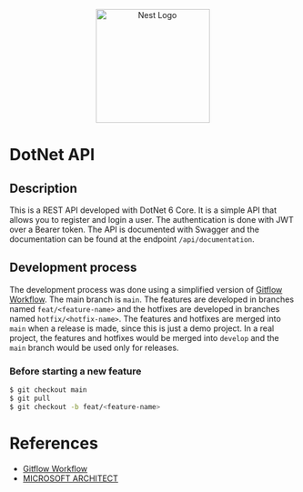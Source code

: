 <p align="center">
<a href="http://sabresoftware.com.br/" target="blank"><img src="https://user-images.githubusercontent.com/16593463/209469380-8124ba8d-79bf-419a-a157-79d2f6678621.png" width="200" alt="Nest Logo" /></a>
</p>

# DotNet API

## Description

This is a REST API developed with DotNet 6 Core.
It is a simple API that allows you to register and login a user. 
The authentication is done with JWT over a Bearer token. 
The API is documented with Swagger and the documentation can be found at the endpoint `/api/documentation`.

## Development process

The development process was done using a simplified version of [Gitflow Workflow](https://www.atlassian.com/git/tutorials/comparing-workflows/gitflow-workflow). The main branch is `main`. The features are developed in branches named `feat/<feature-name>` and the hotfixes are developed in branches named `hotfix/<hotfix-name>`. The features and hotfixes are merged into `main` when a release is made, since this is just a demo project. In a real project, the features and hotfixes would be merged into `develop` and the `main` branch would be used only for releases.

### Before starting a new feature

```bash
$ git checkout main
$ git pull
$ git checkout -b feat/<feature-name>
```

# References

- [Gitflow Workflow](https://www.atlassian.com/git/tutorials/comparing-workflows/gitflow-workflow)
- [MICROSOFT ARCHITECT](https://www.infoworld.com/article/3669188/how-to-implement-jwt-authentication-in-aspnet-core-6.html)

